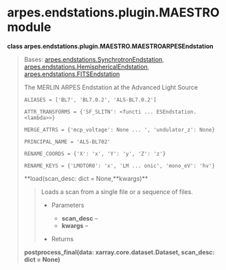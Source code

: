 # arpes.endstations.plugin.MAESTRO module

**class arpes.endstations.plugin.MAESTRO.MAESTROARPESEndstation**

> Bases:
> [arpes.endstations.SynchrotronEndstation](arpes.endstations#arpes.endstations.SynchrotronEndstation),
> [arpes.endstations.HemisphericalEndstation](arpes.endstations#arpes.endstations.HemisphericalEndstation),
> [arpes.endstations.FITSEndstation](arpes.endstations#arpes.endstations.FITSEndstation)
> 
> The MERLIN ARPES Endstation at the Advanced Light Source
> 
> `ALIASES = ['BL7', 'BL7.0.2', 'ALS-BL7.0.2']`
> 
> `ATTR_TRANSFORMS = {'SF_SLITN': <functi ... ESEndstation.<lambda>>}`
> 
> `MERGE_ATTRS = {'mcp_voltage': None ... ', 'undulator_z': None}`
> 
> `PRINCIPAL_NAME = 'ALS-BL702'`
> 
> `RENAME_COORDS = {'X': 'x', 'Y': 'y', 'Z': 'z'}`
> 
> `RENAME_KEYS = {'LMOTOR0': 'x', 'LM ... onic', 'mono_eV': 'hv'}`
> 
> **load(scan\_desc: dict = None,**kwargs)\*\*
> 
> > Loads a scan from a single file or a sequence of files.
> > 
> >   - Parameters
> >     
> >       - **scan\_desc** –
> >       - **kwargs** –
> > 
> >   - Returns
> 
> **postprocess\_final(data: xarray.core.dataset.Dataset, scan\_desc:
> dict = None)**

